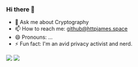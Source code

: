 ### Hi there 👋

- 💬 Ask me about Cryptography
- 📫 How to reach me: github@httpjames.space
- 😄 Pronouns: ...
- ⚡ Fun fact: I'm an avid privacy activist and nerd.

<img align="center" src="https://github-readme-stats.vercel.app/api/top-langs&/?username=httpjamesm&layout=compact&theme=tokyonight" />
<img align="center" src="https://github-readme-stats.vercel.app/api?username=anuraghazra" />

